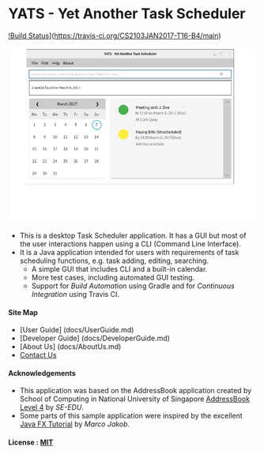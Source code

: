 # YATS - Yet Another Task Scheduler
[!Build Status](https://travis-ci.org/CS2103JAN2017-T16-B4/main.svg?branch=master)](https://travis-ci.org/CS2103JAN2017-T16-B4/main)
<!---
Appveyor test missing
Coveralls test missing
Coadacy test missing
--->
<img src="docs/images/Ui.png" width="600"><br>
* This is a desktop Task Scheduler application. It has a GUI but most of the user interactions happen using a CLI (Command Line Interface).
* It is a Java application intended for users with requirements of task scheduling functions, e.g. task adding, editing, searching.
	* A simple GUI that includes CLI and a built-in calendar.
	* More test cases, including automated GUI testing.
	* Support for *Build Automation* using Gradle and for *Continuous Integration* using Travis CI.
	
#### Site Map
* [User Guide] (docs/UserGuide.md)
* [Developer Guide] (docs/DeveloperGuide.md)
* [About Us] (docs/AboutUs.md)
* [Contact Us](docs/ContactUs.md)

#### Acknowledgements
* This application was based on the AddressBook application created by School of Computing in National University of Singapore [AddressBook Level 4](https://github.com/nus-cs2103-AY1617S2/addressbook-level4) by *SE-EDU*.
* Some parts of this sample application were inspired by the excellent [Java FX Tutorial](http://code.makery.ch/library/javafx-8-tutorial/) by _Marco Jakob_.

#### License : [MIT](LICENSE)